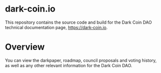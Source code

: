 # dark-coin.io

This repository contains the source code and build for the Dark Coin DAO technical documentation page, https://dark-coin.io.

# Overview

You can view the darkpaper, roadmap, council proposals and voting history, as well as any other relevant information for the Dark Coin DAO.
